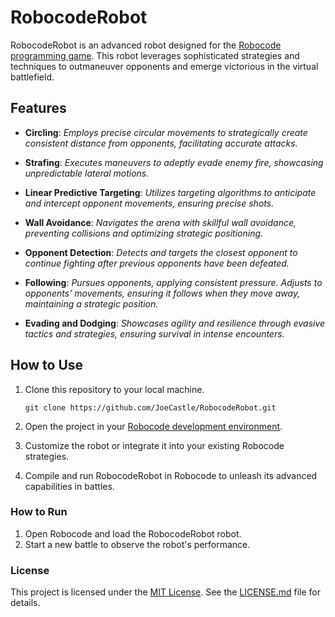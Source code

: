# RobocodeRobot

RobocodeRobot is an advanced robot designed for the [Robocode programming game](https://robocode.sourceforge.io/). This robot leverages sophisticated strategies and techniques to outmaneuver opponents and emerge victorious in the virtual battlefield.

## Features

- **Circling**: _Employs precise circular movements to strategically create consistent distance from opponents, facilitating accurate attacks._

- **Strafing**: _Executes maneuvers to adeptly evade enemy fire, showcasing unpredictable lateral motions._

- **Linear Predictive Targeting**: _Utilizes targeting algorithms to anticipate and intercept opponent movements, ensuring precise shots._

- **Wall Avoidance**: _Navigates the arena with skillful wall avoidance, preventing collisions and optimizing strategic positioning._

- **Opponent Detection**: _Detects and targets the closest opponent to continue fighting after previous opponents have been defeated._

- **Following**: _Pursues opponents, applying consistent pressure. Adjusts to opponents' movements, ensuring it follows when they move away, maintaining a strategic position._

- **Evading and Dodging**: _Showcases agility and resilience through evasive tactics and strategies, ensuring survival in intense encounters._

## How to Use

1. Clone this repository to your local machine.
   ```
   git clone https://github.com/JoeCastle/RobocodeRobot.git
   ```
2. Open the project in your [Robocode development environment](https://github.com/robo-code/robocode/releases).

3. Customize the robot or integrate it into your existing Robocode strategies.

4. Compile and run RobocodeRobot in Robocode to unleash its advanced capabilities in battles.

### How to Run

1. Open Robocode and load the RobocodeRobot robot.
2. Start a new battle to observe the robot's performance.

### License

This project is licensed under the [MIT License](LICENSE.md). See the [LICENSE.md](LICENSE.md) file for details.
